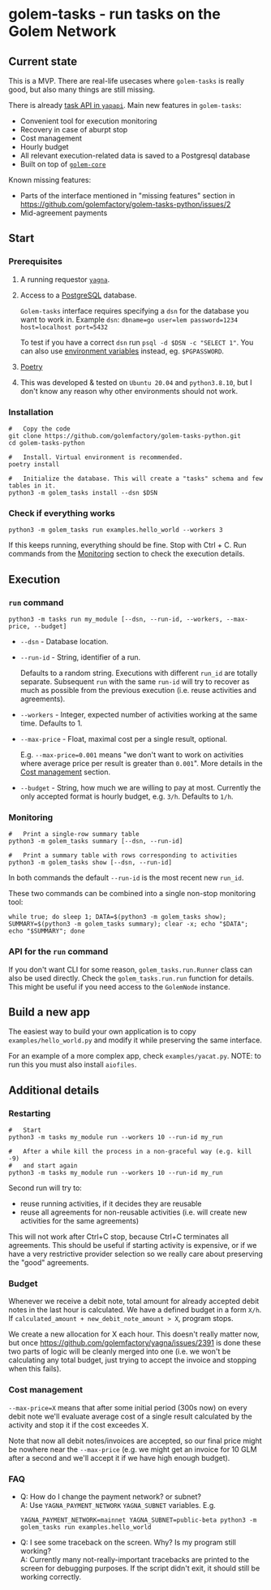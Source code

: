 # golem-tasks - run tasks on the Golem Network

## Current state

This is a MVP. There are real-life usecases where `golem-tasks` is really good, but also many things are still missing.

There is already [task API in `yapapi`](https://yapapi.readthedocs.io/en/stable/api.html#yapapi.Golem.execute_tasks).
Main new features in `golem-tasks`:

*   Convenient tool for execution monitoring
*   Recovery in case of aburpt stop
*   Cost management
*   Hourly budget
*   All relevant execution-related data is saved to a Postgresql database
*   Built on top of [`golem-core`](https://github.com/golemfactory/golem-core-python)

Known missing features:

*   Parts of the interface mentioned in "missing features" section in https://github.com/golemfactory/golem-tasks-python/issues/2
*   Mid-agreement payments

## Start

### Prerequisites

1.  A running requestor [`yagna`](https://handbook.golem.network/requestor-tutorials/flash-tutorial-of-requestor-development).
2.  Access to a [PostgreSQL](https://www.postgresql.org/download/) database.

    `Golem-tasks` interface requires specifying a `dsn` for the database you want to work in.
    Example `dsn`: `dbname=go user=lem password=1234 host=localhost port=5432`
    
    To test if you have a correct `dsn` run `psql -d $DSN -c "SELECT 1"`.
    You can also use [environment variables](https://www.postgresql.org/docs/current/libpq-envars.html) instead, eg. `$PGPASSWORD`.

3.  [Poetry](https://python-poetry.org/docs/)
4.  This was developed & tested on `Ubuntu 20.04` and `python3.8.10`, but I don't know any reason why other environments should not work.

### Installation

```
#   Copy the code
git clone https://github.com/golemfactory/golem-tasks-python.git
cd golem-tasks-python

#   Install. Virtual environment is recommended.
poetry install

#   Initialize the database. This will create a "tasks" schema and few tables in it.
python3 -m golem_tasks install --dsn $DSN
```

### Check if everything works
```
python3 -m golem_tasks run examples.hello_world --workers 3
```

If this keeps running, everything should be fine. Stop with Ctrl + C.
Run commands from the [Monitoring](#Monitoring) section to check the execution details.


## Execution

### `run` command

```
python3 -m tasks run my_module [--dsn, --run-id, --workers, --max-price, --budget]
```

* `--dsn` - Database location.
* `--run-id` - String, identifier of a run. 

  Defaults to a random string. Executions with different `run_id` are totally separate.
  Subsequent `run` with the same `run-id` will try to recover as much as possible from the previous execution
  (i.e. reuse activities and agreements).

* `--workers` - Integer, expected number of activities working at the same time. Defaults to 1.
* `--max-price` - Float, maximal cost per a single result, optional.

   E.g. `--max-price=0.001` means "we don't want to work on activities where average price per result is greater than `0.001`".
   More details in the [Cost management](#Cost-management) section.
  
* `--budget` - String, how much we are willing to pay at most. Currently the only accepted format is hourly budget, e.g. `3/h`. Defaults to `1/h`.

### Monitoring

```
#   Print a single-row summary table
python3 -m golem_tasks summary [--dsn, --run-id]

#   Print a summary table with rows corresponding to activities
python3 -m golem_tasks show [--dsn, --run-id]
```

In both commands the default `--run-id` is the most recent new `run_id`.

These two commands can be combined into a single non-stop monitoring tool:
```
while true; do sleep 1; DATA=$(python3 -m golem_tasks show); SUMMARY=$(python3 -m golem_tasks summary); clear -x; echo "$DATA"; echo "$SUMMARY"; done
```

### API for the `run` command

If you don't want CLI for some reason, `golem_tasks.run.Runner` class can also be used directly.
Check the `golem_tasks.run.run` function for details.
This might be useful if you need access to the `GolemNode` instance.

## Build a new app

The easiest way to build your own application is to copy `examples/hello_world.py` and modify it while preserving the same interface.

For an example of a more complex app, check `examples/yacat.py`. NOTE: to run this you must also install `aiofiles`.

## Additional details

### Restarting

```
#   Start
python3 -m tasks my_module run --workers 10 --run-id my_run

#   After a while kill the process in a non-graceful way (e.g. kill -9)
#   and start again
python3 -m tasks my_module run --workers 10 --run-id my_run
```
Second run will try to:

* reuse running activities, if it decides they are reusable
* reuse all agreements for non-reusable activities (i.e. will create new activities for the same agreements)

This will not work after Ctrl+C stop, because Ctrl+C terminates all agreements.
This should be useful if starting activity is expensive, or if we have a very restrictive provider selection so we really care about
preserving the "good" agreements.

### Budget

Whenever we receive a debit note, total amount for already accepted debit notes in the last hour is calculated.
We have a defined budget in a form `X/h`. If `calculated_amount + new_debit_note_amount > X`, program stops.

We create a new allocation for X each hour. This doesn't really matter now, but once
https://github.com/golemfactory/yagna/issues/2391 is done these two parts of logic will be cleanly merged into one 
(i.e. we won't be calculating any total budget, just trying to accept the invoice and stopping when this fails).

### Cost management

`--max-price=X` means that after some initial period (300s now) on every debit note we'll evaluate average cost of a single
result calculated by the activity and stop it if the cost exceedes X.

Note that now all debit notes/invoices are accepted, so our final price might be nowhere near the `--max-price` 
(e.g. we might get an invoice for 10 GLM after a second and we'll accept it if we have high enough budget).

### FAQ

* Q: How do I change the payment network? or subnet?  
  A: Use `YAGNA_PAYMENT_NETWORK` `YAGNA_SUBNET` variables. E.g. 
  ```
  YAGNA_PAYMENT_NETWORK=mainnet YAGNA_SUBNET=public-beta python3 -m golem_tasks run examples.hello_world
  ```

* Q: I see some traceback on the screen. Why? Is my program still working?  
  A: Currently many not-really-important tracebacks are printed to the screen for debugging purposes.
  If the script didn't exit, it should still be working correctly.
